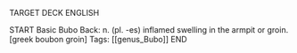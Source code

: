 TARGET DECK
ENGLISH

START
Basic
Bubo
Back: n. (pl. -es) inflamed swelling in the armpit or groin. [greek boubon groin]
Tags: [[genus_Bubo]]
END
